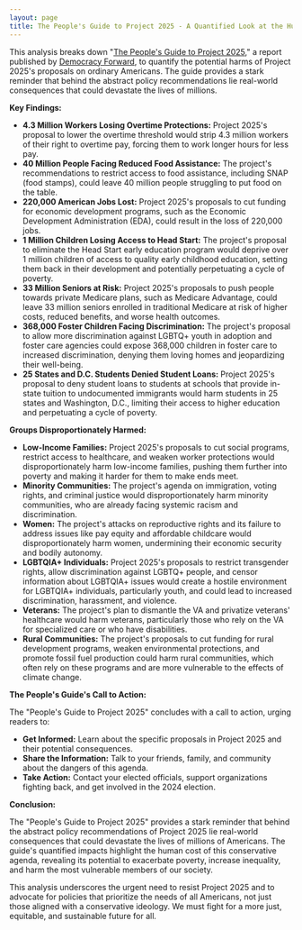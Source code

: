 ```yaml
---
layout: page
title: The People's Guide to Project 2025 - A Quantified Look at the Human Cost of a Conservative Agenda
---
```


This analysis breaks down "[The People's Guide to Project 2025](../documents/peoples_guide_to_project_2025.pdf)," a report published by [Democracy Forward](democracyforward.org), to quantify the potential harms of Project 2025's proposals on ordinary Americans. The guide provides a stark reminder that behind the abstract policy recommendations lie real-world consequences that could devastate the lives of millions.

**Key Findings:**

* **4.3 Million Workers Losing Overtime Protections:** Project 2025's proposal to lower the overtime threshold would strip 4.3 million workers of their right to overtime pay, forcing them to work longer hours for less pay.
* **40 Million People Facing Reduced Food Assistance:**  The project's recommendations to restrict access to food assistance, including SNAP (food stamps), could leave 40 million people struggling to put food on the table.
* **220,000 American Jobs Lost:**  Project 2025's proposals to cut funding for economic development programs, such as the Economic Development Administration (EDA), could result in the loss of 220,000 jobs.
* **1 Million Children Losing Access to Head Start:**  The project's proposal to eliminate the Head Start early education program would deprive over 1 million children of access to quality early childhood education, setting them back in their development and potentially perpetuating a cycle of poverty.
* **33 Million Seniors at Risk:**  Project 2025's proposals to push people towards private Medicare plans, such as Medicare Advantage, could leave 33 million seniors enrolled in traditional Medicare at risk of higher costs, reduced benefits, and worse health outcomes.
* **368,000 Foster Children Facing Discrimination:**  The project's proposal to allow more discrimination against LGBTQ+ youth in adoption and foster care agencies could expose 368,000 children in foster care to increased discrimination, denying them loving homes and jeopardizing their well-being.
* **25 States and D.C. Students Denied Student Loans:**  Project 2025's proposal to deny student loans to students at schools that provide in-state tuition to undocumented immigrants would harm students in 25 states and Washington, D.C., limiting their access to higher education and perpetuating a cycle of poverty.

**Groups Disproportionately Harmed:**

* **Low-Income Families:**  Project 2025's proposals to cut social programs, restrict access to healthcare, and weaken worker protections would disproportionately harm low-income families, pushing them further into poverty and making it harder for them to make ends meet.
* **Minority Communities:**  The project's agenda on immigration, voting rights, and criminal justice would disproportionately harm minority communities, who are already facing systemic racism and discrimination.
* **Women:**  The project's attacks on reproductive rights and its failure to address issues like pay equity and affordable childcare would disproportionately harm women, undermining their economic security and bodily autonomy.
* **LGBTQIA+ Individuals:**  Project 2025's proposals to restrict transgender rights, allow discrimination against LGBTQ+ people, and censor information about LGBTQIA+ issues would create a hostile environment for LGBTQIA+ individuals, particularly youth, and could lead to increased discrimination, harassment, and violence.
* **Veterans:**  The project's plan to dismantle the VA and privatize veterans' healthcare would harm veterans, particularly those who rely on the VA for specialized care or who have disabilities.
* **Rural Communities:**  The project's proposals to cut funding for rural development programs, weaken environmental protections, and promote fossil fuel production could harm rural communities, which often rely on these programs and are more vulnerable to the effects of climate change.

**The People's Guide's Call to Action:**

The "People's Guide to Project 2025" concludes with a call to action, urging readers to:

* **Get Informed:**  Learn about the specific proposals in Project 2025 and their potential consequences.
* **Share the Information:**  Talk to your friends, family, and community about the dangers of this agenda.
* **Take Action:**  Contact your elected officials, support organizations fighting back, and get involved in the 2024 election.

**Conclusion:**

The "People's Guide to Project 2025" provides a stark reminder that behind the abstract policy recommendations of Project 2025 lie real-world consequences that could devastate the lives of millions of Americans. The guide's quantified impacts highlight the human cost of this conservative agenda, revealing its potential to exacerbate poverty, increase inequality, and harm the most vulnerable members of our society.

This analysis underscores the urgent need to resist Project 2025 and to advocate for policies that prioritize the needs of all Americans, not just those aligned with a conservative ideology. We must fight for a more just, equitable, and sustainable future for all. 

